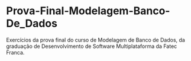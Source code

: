 # Prova-Final-Modelagem-Banco-De_Dados
Exercícios da prova final do curso de Modelagem de Banco de Dados, da graduação de Desenvolvimento de Software Multiplataforma da Fatec Franca.
